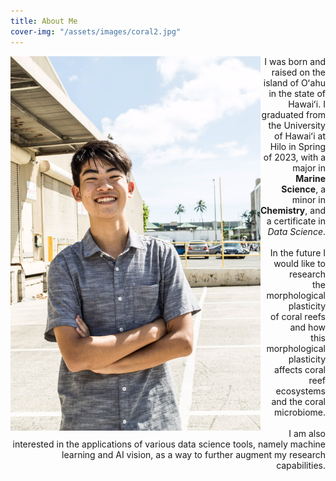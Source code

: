 ```yaml
---
title: About Me
cover-img: "/assets/images/coral2.jpg"
---
```


<img src="/assets/images/portrait.jpg" align="left" width="400px"/>

<div>
  <p align="right"> I was born and raised on the island of Oʻahu in the state of Hawaiʻi. I graduated from the University of Hawaiʻi at Hilo in Spring of 2023, with a major in <b>Marine Science</b>, a minor in <b>Chemistry</b>, and a certificate in <i>Data Science</i>.
  <br>
  <br>
In the future I would like to research <br>
    the morphological plasticity <br> 
    of coral reefs and how <br>
    this morphological plasticity <br>
    affects coral reef ecosystems <br>
    and the coral microbiome. 
  <br>
  <br>
I am also interested in the applications of various data science tools, namely machine learning and AI vision, as a way to further augment my research capabilities.</p>
  </div>

    
